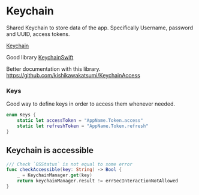 # Keychain 

Shared Keychain to store data of the app. Specifically Username, password and UUID, access tokens.

[Keychain](https://www.iosapptemplates.com/blog/ios-programming/keychain-swift-ios)

Good library 
[KeychainSwift](https://github.com/evgenyneu/keychain-swift)

Better documentation with this library.
https://github.com/kishikawakatsumi/KeychainAccess



### Keys

Good way to define keys in order to access them whenever needed.

```swift
enum Keys {
	static let accessToken = "AppName.Token.access"
	static let refreshToken = "AppName.Token.refresh"
}
```



## Keychain is accessible

```swift
/// Check `OSStatus` is not equal to some error
func checkAccessible(key: String) -> Bool {
	_ = KeychainManager.get(key)
	return keychainManager.result != errSecInteractionNotAllowed
}
```